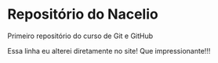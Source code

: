# Repositório do Nacelio
 Primeiro repositório do curso de Git e GitHub

 Essa linha eu alterei diretamente no site! Que impressionante!!!
